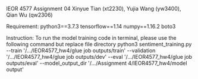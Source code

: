 IEOR 4577 Assignment 04
Xinyue Tian (xt2230), 
Yujia Wang (yw3400), 
Qian Wu (qw2306)

Requirement:
python3==3.7.3
tensorflow==1.14
numpy==1.16.2
boto3

Instruction:
To run the model training code in terminal, please use the following command but replace file directory
python3 sentiment_training.py --train '/.../IEOR4577_hw4/glue job outputs/train' --validation '/.../IEOR4577_hw4/glue job outputs/dev' --eval '/.../IEOR4577_hw4/glue job outputs/eval' --model_output_dir '/.../Assignment 4/IEOR4577_hw4/model output'
